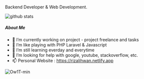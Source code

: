 Backend Developer & Web Development.

![github stats](https://github-readme-stats.vercel.app/api?username=rizalihwan&show_icons=true&bg_color=314e52&title_color=fff&icon_color=fff&text_color=f9f871&show_owner=false)

##### About Me

- 🔭 I’m currently working on project - project freelance and tasks
- 🌱 I’m like playing with PHP Laravel & Javascript
- 👯 I’m still learning everday and everytime
- 🤔 I’m looking for help with google, youtube, stackoverflow, etc.
- 📫 Personal Website : https://rizalihwan.netlify.app

![Ow1T-min](https://user-images.githubusercontent.com/55536560/108715187-175f8680-754d-11eb-8a6d-62be6f7f857e.gif)



